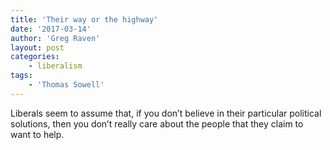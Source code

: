 ```yaml
---
title: 'Their way or the highway'
date: '2017-03-14'
author: 'Greg Raven'
layout: post
categories:
    - liberalism
tags:
    - 'Thomas Sowell'
---
```


Liberals seem to assume that, if you don’t believe in their particular political solutions, then you don’t really care about the people that they claim to want to help.